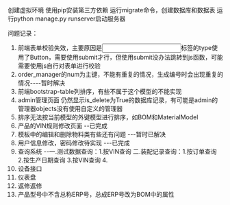 创建虚拟环境
使用pip安装第三方依赖
运行migrate命令，创建数据库和数据表
运行python manage.py runserver启动服务器

问题记录：
1. 前端表单校验失效，主要原因是<Input>标签的type使用了Button，需要使用submit才行，但使用submit没办法跳转到js函数，可能需要使用js自行对表单进行校验
2. order_manager的num为主键，不能有重复的情况，生成编号时会出现重复的情况----暂时解决
3. 前端bootstrap-table列排序，有些不属于这个模型的不能实现
4. admin管理页面 仍然显示is_delete为True的数据库记录，有可能是admin的管理器objects没有使用自定义的管理器
5. 排序无法按当前模型的外键模型进行排序，如BOM和MaterialModel
6. 产品的VIN规则修改页面 --已完成
7. 模板中的编辑和删除物料类有些还有问题 ---暂时已解决
8. 用户信息修改，密码修改待实现 ---已完成
9. 查询系统 --一.测试数据查询：1.按VIN查询 二.装配记录查询：1.按订单查询 2.按生产日期查询 3.按VIN查询 4.
10. 设备接口
11. 仪表盘
12. 返修返修
13. 产品型号中不含总称ERP号，总成ERP号改为BOM中的属性